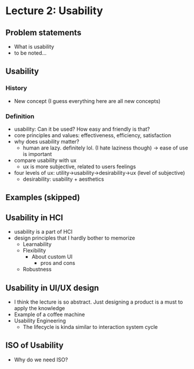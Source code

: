 # Lecture 2: Usability

## Problem statements

- What is usability
- to be noted...

## Usability

### History

- New concept (I guess everything here are all new concepts)

### Definition

- usability: Can it be used? How easy and friendly is that?
- core principles and values: effectiveness, efficiency, satisfaction
- why does usability matter?
  - human are lazy. definitely lol. (I hate laziness though) -> ease of use is important
- compare usability with ux
  - ux is more subjective, related to users feelings
- four levels of ux: utility->usability->desirability->ux (level of subjective)
  - desirability: usability + aesthetics

## Examples (skipped)

## Usability in HCI

- usability is a part of HCI
- design principles that I hardly bother to memorize
  - Learnability
  - Flexibility
    - About custom UI
      - pros and cons
  - Robustness

## Usability in UI/UX design

- I think the lecture is so abstract. Just designing a product is a must to apply the knowledge
- Example of a coffee machine
- Usability Engineering
  - The lifecycle is kinda similar to interaction system cycle

## ISO of Usability

- Why do we need ISO?